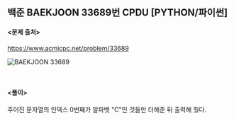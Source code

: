 ## 백준 BAEKJOON 33689번 CPDU [PYTHON/파이썬]

#### <문제 출처><br>
https://www.acmicpc.net/problem/33689

![BAEKJOON 33689](https://img1.daumcdn.net/thumb/R1280x0/?scode=mtistory2&fname=https%3A%2F%2Fblog.kakaocdn.net%2Fdn%2FbrUU2q%2FbtsND4GkjPD%2FNi9r6gnAmTZf0FjGwXuTP0%2Fimg.png)

<br>

#### <풀이><br>

주어진 문자열의 인덱스 0번째가 알파뱃 "C"인 것들만 더해준 뒤 출력해 줬다.  